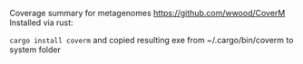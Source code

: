 Coverage summary for metagenomes
https://github.com/wwood/CoverM
Installed via rust:

`cargo install coverm`
and copied resulting exe from ~/.cargo/bin/coverm to system folder
